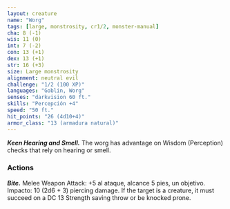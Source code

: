 ```yaml
---
layout: creature
name: "Worg"
tags: [large, monstrosity, cr1/2, monster-manual]
cha: 8 (-1)
wis: 11 (0)
int: 7 (-2)
con: 13 (+1)
dex: 13 (+1)
str: 16 (+3)
size: Large monstrosity
alignment: neutral evil
challenge: "1/2 (100 XP)"
languages: "Goblin, Worg"
senses: "darkvision 60 ft."
skills: "Percepción +4"
speed: "50 ft."
hit_points: "26 (4d10+4)"
armor_class: "13 (armadura natural)"
---
```


***Keen Hearing and Smell.*** The worg has advantage on Wisdom (Perception) checks that rely on hearing or smell.

### Actions

***Bite.*** Melee Weapon Attack: +5 al ataque, alcance 5 pies, un objetivo. Impacto: 10 (2d6 + 3) piercing damage. If the target is a creature, it must succeed on a DC 13 Strength saving throw or be knocked prone.